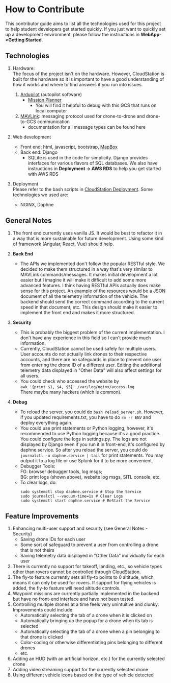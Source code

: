 # How to Contribute
This contributor guide aims to list all the technologies used for this project to help student developers get started quickly. If 
you just want to quickly set up a development environment, please follow the instructions in **WebApp->Getting Started**.  

## Technologies
1. Hardware:    
    The focus of the project isn't on the hardware. However, CloudStation is built for the hardware so it is important to have a good understanding of how it works and where to find answers if you run into issues.  

    1. [Ardupilot](https://ardupilot.org/ardupilot/) (autopilot software) 
        * [Mission Planner](https://ardupilot.org/planner/index.html)
            * You will find it helpful to debug with this GCS that runs on local computer
    2. [MAVLink](https://mavlink.io/en/): messaging protocol used for drone-to-drone and drone-to-GCS communication
        * documentation for all message types can be found here 

2. Web development
    * Front end: html, javascript, bootstrap, [MapBox](https://www.mapbox.com/)
    * Back end: Django
        * SQLite is used in the code for simplicity. Django provides interfaces for various flavors of SQL databases. We also have instructions in **Deployment -> AWS RDS** to help you get started with AWS RDS
3. Deployment  
    Please refer to the bash scripts in [CloudStation Deployment](https://github.com/CloudStationTeam/cloud_station_deployment). Some technologies we used are:
    * NGINX, Daphne

## General Notes
1. The front end currently uses vanilla JS. It would be best to refactor it in a way that is more sustainable for future development. Using some kind of framework (Angular, React, Vue) should help.
2. **Back End**
    * The APIs we implemented don't follow the popular RESTful style. We decided to make them structured in a way that's very similar to MAVLink commands/messages. It makes initial development a lot easier but I imagine it will make it difficult to add some more advanced features. I think having RESTful APIs actually does make sense for this project. An example of the resources would be a JSON document of all the telemetry information of the vehicle. The backend should send the correct command according to the current speed in that document, etc. This design should make it easier to implement the front end and makes it more structured.
3. **Security**
    * This is probably the biggest problem of the current implementation. I don't have any experience in this field so I can't provide much information.
    * Currently, CloudStation cannot be used safely for multiple users. User accounts do not actually link drones to their respective accounts, and there are no safeguards in place to prevent one user from entering the drone ID of a different user. Editing the additional telemetry data displayed in "Other Data" will also affect settings for all users.
    * You could check who accessed the website by \
      `awk '{print $1, $4, $5}' /var/log/nginx/access.log` \
      There maybe many hackers (which is common).

4. **Debug**
    * To reload the server, you could do `bash reload_server.sh`. However, if you updated requirements.txt, you have to do `rm -r ENV` and deploy everything again.
    * You could use print statements or Python logging, however, it's recommended to use Python logging because it's a good practice. You could configure the logs in settings.py. The logs are not displayed by Django even if you run it in front-end, it's configured by daphne.service. So after you reload the server, you could do `journalctl -u daphne.service | tail` for print statements. You may output it to a log file or use Splunk for it to be more convenient.
    * Debugger Tools: \
      FG: browser debugger tools, log msgs; \
      BG: print logs (shown above), website log msgs, SITL console, etc.
    * To clear logs, do:
      ```
      sudo systemctl stop daphne.service # Stop the Service 
      sudo journalctl --vacuum-time=1s # Clear Logs 
      sudo systemctl start daphne.service # ReStart the Service 
      ```



    
## Feature Improvements
1. Enhancing multi-user support and security (see General Notes - Security)
    * Saving drone IDs for each user
    * Some sort of safeguard to prevent a user from controlling a drone that is not theirs
    * Saving telemetry data displayed in "Other Data" individually for each user
2. There is currently no support for takeoff, landing, etc., so vehicle types other than rovers cannot be controlled through CloudStation.
3. The fly-to feature currently sets all fly-to points to 0 altitude, which means it can only be used for rovers. If support for flying vehicles is added, the fly-to feature will need altitude controls.
4. Waypoint missions are currently partially implemented in the backend but have no front-end interface and have not been tested.
5. Controlling multiple drones at a time feels very unintuitive and clunky. Improvements could include:
    * Automatically selecting the tab of a drone when it is clicked on
    * Automatically bringing up the popup for a drone when its tab is selected
    * Automatically selecting the tab of a drone when a pin belonging to that drone is clicked
    * Color-coding or otherwise differentiating pins belonging to different drones
    * etc.
6. Adding an HUD (with an artificial horizon, etc.) for the currently selected drone
7. Adding video streaming support for the currently selected drone
8. Using different vehicle icons based on the type of vehicle detected
